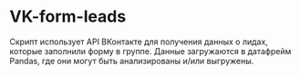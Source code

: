 # VK-form-leads
Скрипт использует API ВКонтакте для получения данных о лидах, которые заполнили форму в группе. Данные загружаются в датафрейм Pandas, где они могут быть анализированы и/или выгружены.

